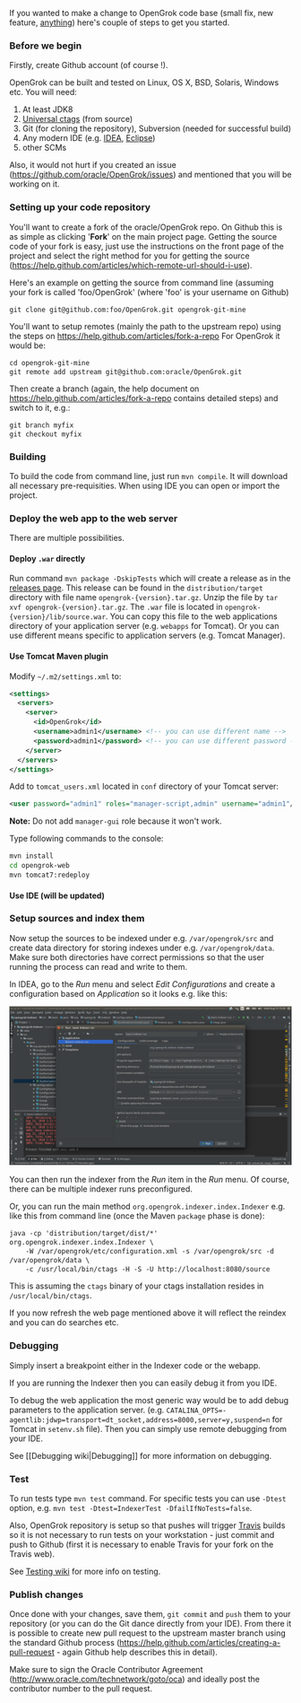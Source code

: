 If you wanted to make a change to OpenGrok code base (small fix, new feature, [anything](https://github.com/opengrok/opengrok/issues?q=is%3Aopen+is%3Aissue+label%3A%22help+wanted%22)) here's couple of steps to get you started.

### Before we begin

Firstly, create Github account (of course !).

OpenGrok can be built and tested on Linux, OS X, BSD, Solaris, Windows etc. You will need:

1. At least JDK8
1. [Universal ctags](https://github.com/universal-ctags) (from source)
1. Git (for cloning the repository), Subversion (needed for successful build)
1. Any modern IDE (e.g. [IDEA](https://www.jetbrains.com/idea/), [Eclipse](http://www.eclipse.org/downloads/packages/))
1. other SCMs 

Also, it would not hurt if you created an issue (https://github.com/oracle/OpenGrok/issues) and mentioned that you will be working on it.

### Setting up your code repository

You'll want to create a fork of the oracle/OpenGrok repo. On Github this is as simple as clicking '**Fork**' on the main project page. Getting the source code of your fork is easy, just use the instructions on the front page of the project and select the right method for you for getting the source (https://help.github.com/articles/which-remote-url-should-i-use).

Here's an example on getting the source from command line (assuming your fork is called 'foo/OpenGrok' (where 'foo' is your username on Github)

```
git clone git@github.com:foo/OpenGrok.git opengrok-git-mine
```

You'll want to setup remotes (mainly the path to the upstream repo) using the steps on https://help.github.com/articles/fork-a-repo For OpenGrok it would be:

```
cd opengrok-git-mine
git remote add upstream git@github.com:oracle/OpenGrok.git
```

Then create a branch (again, the help document on https://help.github.com/articles/fork-a-repo contains detailed steps) and switch to it, e.g.:

```
git branch myfix
git checkout myfix
```

### Building

To build the code from command line, just run `mvn compile`. It will download all necessary pre-requisities. When using IDE you can open or import the project.

### Deploy the web app to the web server

There are multiple possibilities.

#### Deploy `.war` directly

Run command `mvn package -DskipTests` which will create a release as in the [releases page](https://github.com/oracle/opengrok/releases). This release can be found in the `distribution/target` directory with file name `opengrok-{version}.tar.gz`. Unzip the file by `tar xvf opengrok-{version}.tar.gz`. The `.war` file is located in `opengrok-{version}/lib/source.war`. You can copy this file to the web applications directory of your application server (e.g. `webapps` for Tomcat). Or you can use different means specific to application servers (e.g. Tomcat Manager).

#### Use Tomcat Maven plugin

Modify `~/.m2/settings.xml` to:
```xml
<settings>
  <servers>
    <server>
      <id>OpenGrok</id>
      <username>admin1</username> <!-- you can use different name -->
      <password>admin1</password> <!-- you can use different password -->
    </server>
  </servers>
</settings>
```

Add to `tomcat_users.xml` located in `conf` directory of your Tomcat server:
```xml
<user password="admin1" roles="manager-script,admin" username="admin1"/>
```

**Note:** Do not add `manager-gui` role because it won't work.

Type following commands to the console:
```bash
mvn install
cd opengrok-web
mvn tomcat7:redeploy
```

#### Use IDE (will be updated)

### Setup sources and index them

Now setup the sources to be indexed under e.g. `/var/opengrok/src` and create data directory for storing indexes under e.g. `/var/opengrok/data`. Make sure both directories have correct permissions so that the user running the process can read and write to them.

In IDEA, go to the _Run_ menu and select _Edit Configurations_ and create a configuration based on _Application_ so it looks e.g. like this:

[![setting up basic indexer run in IDEA](images/IDEA-basic_indexer_run.png)](images/IDEA-basic_indexer_run.png)

You can then run the indexer from the _Run_ item in the _Run_ menu. Of course, there can be multiple indexer runs preconfigured.

Or, you can run the main method `org.opengrok.indexer.index.Indexer` e.g. like this from command line (once the Maven `package` phase is done):
```
java -cp 'distribution/target/dist/*' org.opengrok.indexer.index.Indexer \
    -W /var/opengrok/etc/configuration.xml -s /var/opengrok/src -d /var/opengrok/data \
    -c /usr/local/bin/ctags -H -S -U http://localhost:8080/source
```

This is assuming the `ctags` binary of your ctags installation resides in `/usr/local/bin/ctags`.

If you now refresh the web page mentioned above it will reflect the reindex and you can do searches etc.

### Debugging

Simply insert a breakpoint either in the Indexer code or the webapp. 

If you are running the Indexer then you can easily debug it from you IDE.

To debug the web application the most generic way would be to add debug parameters to the application server.
(e.g. `CATALINA_OPTS=-agentlib:jdwp=transport=dt_socket,address=8000,server=y,suspend=n` for Tomcat in `setenv.sh` file). Then you can simply use remote debugging from your IDE.

See [[Debugging wiki|Debugging]] for more information on debugging.

### Test

To run tests type `mvn test` command. For specific tests you can use `-Dtest` option, e.g. `mvn test -Dtest=IndexerTest -DfailIfNoTests=false`.

Also, OpenGrok repository is setup so that pushes will trigger [Travis](https://travis-ci.org) builds so it is not necessary to run tests on your workstation - just commit and push to Github (first it is necessary to enable Travis for your fork on the Travis web).

See [Testing wiki](https://github.com/oracle/opengrok/wiki/Testing) for more info on testing.

### Publish changes

Once done with your changes, save them, `git commit` and `push` them to your repository (or you can do the Git dance directly from your IDE). From there it is possible to create new pull request to the upstream master branch using the standard Github process (https://help.github.com/articles/creating-a-pull-request - again Github help describes this in detail).

Make sure to sign the Oracle Contributor Agreement (http://www.oracle.com/technetwork/goto/oca) and ideally post the contributor number to the pull request.